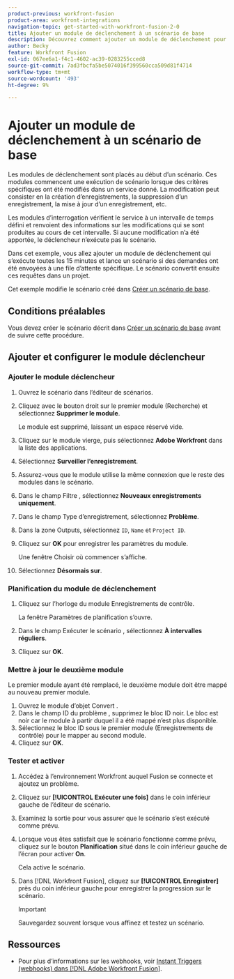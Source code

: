 ```yaml
---
product-previous: workfront-fusion
product-area: workfront-integrations
navigation-topic: get-started-with-workfront-fusion-2-0
title: Ajouter un module de déclenchement à un scénario de base
description: Découvrez comment ajouter un module de déclenchement pour permettre au scénario de rechercher périodiquement de nouvelles requêtes et de les convertir en projets.
author: Becky
feature: Workfront Fusion
exl-id: 067ee6a1-f4c1-4602-ac39-0283255cced8
source-git-commit: 7ad3fbcfa5be5074016f399560cca509d81f4714
workflow-type: tm+mt
source-wordcount: '493'
ht-degree: 9%

---
```


# Ajouter un module de déclenchement à un scénario de base

Les modules de déclenchement sont placés au début d’un scénario. Ces modules commencent une exécution de scénario lorsque des critères spécifiques ont été modifiés dans un service donné. La modification peut consister en la création d’enregistrements, la suppression d’un enregistrement, la mise à jour d’un enregistrement, etc.

Les modules d’interrogation vérifient le service à un intervalle de temps défini et renvoient des informations sur les modifications qui se sont produites au cours de cet intervalle. Si aucune modification n’a été apportée, le déclencheur n’exécute pas le scénario.

Dans cet exemple, vous allez ajouter un module de déclenchement qui s’exécute toutes les 15 minutes et lance un scénario si des demandes ont été envoyées à une file d’attente spécifique. Le scénario convertit ensuite ces requêtes dans un projet.

Cet exemple modifie le scénario créé dans [Créer un scénario de base](/help/quicksilver/workfront-fusion/get-started/build-practice-scenarios/create-simple-scenario.md).

## Conditions préalables

Vous devez créer le scénario décrit dans [Créer un scénario de base](/help/quicksilver/workfront-fusion/get-started/build-practice-scenarios/create-simple-scenario.md) avant de suivre cette procédure.

## Ajouter et configurer le module déclencheur

### Ajouter le module déclencheur

1. Ouvrez le scénario dans l’éditeur de scénarios.
1. Cliquez avec le bouton droit sur le premier module (Recherche) et sélectionnez **Supprimer le module**.

   Le module est supprimé, laissant un espace réservé vide.

1. Cliquez sur le module vierge, puis sélectionnez **Adobe Workfront** dans la liste des applications.
1. Sélectionnez **Surveiller l’enregistrement**.
1. Assurez-vous que le module utilise la même connexion que le reste des modules dans le scénario.
1. Dans le champ Filtre , sélectionnez **Nouveaux enregistrements uniquement**.
1. Dans le champ Type d’enregistrement, sélectionnez **Problème**.
1. Dans la zone Outputs, sélectionnez `ID`, `Name` et `Project ID`.
1. Cliquez sur **OK** pour enregistrer les paramètres du module.

   Une fenêtre Choisir où commencer s’affiche.

1. Sélectionnez **Désormais sur**.

### Planification du module de déclenchement

1. Cliquez sur l’horloge du module Enregistrements de contrôle.

   La fenêtre Paramètres de planification s’ouvre.

1. Dans le champ Exécuter le scénario , sélectionnez **À intervalles réguliers**.

1. Cliquez sur **OK**.

### Mettre à jour le deuxième module

Le premier module ayant été remplacé, le deuxième module doit être mappé au nouveau premier module.

1. Ouvrez le module d’objet Convert .
1. Dans le champ ID du problème , supprimez le bloc ID noir. Le bloc est noir car le module à partir duquel il a été mappé n’est plus disponible.
1. Sélectionnez le bloc ID sous le premier module (Enregistrements de contrôle) pour le mapper au second module.
1. Cliquez sur **OK**.

### Tester et activer

1. Accédez à l’environnement Workfront auquel Fusion se connecte et ajoutez un problème.
1. Cliquez sur **[!UICONTROL Exécuter une fois]** dans le coin inférieur gauche de l’éditeur de scénario.
1. Examinez la sortie pour vous assurer que le scénario s’est exécuté comme prévu.
1. Lorsque vous êtes satisfait que le scénario fonctionne comme prévu, cliquez sur le bouton **Planification** situé dans le coin inférieur gauche de l’écran pour activer **On**.

   Cela active le scénario.
1. Dans [!DNL Workfront Fusion], cliquez sur **[!UICONTROL Enregistrer]** près du coin inférieur gauche pour enregistrer la progression sur le scénario.

   >[!IMPORTANT]
   >
   >Sauvegardez souvent lorsque vous affinez et testez un scénario.

## Ressources

* Pour plus d’informations sur les webhooks, voir [Instant Triggers (webhooks) dans [!DNL Adobe Workfront Fusion]](/help/quicksilver/workfront-fusion/webhooks/instant-triggers-webhooks.md).
